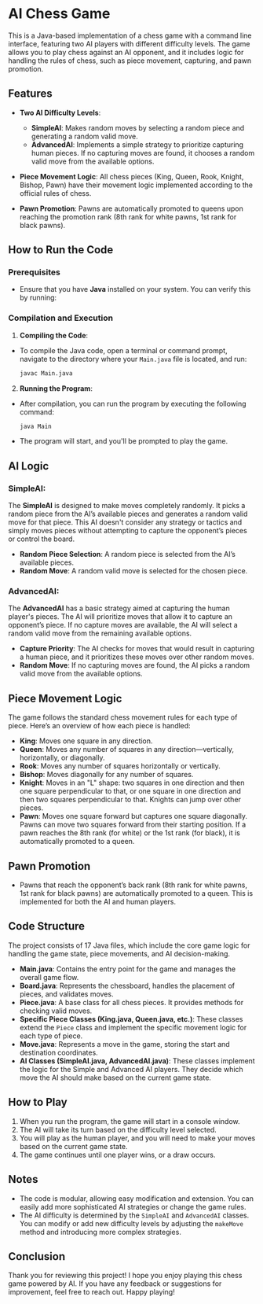 # AI Chess Game

This is a Java-based implementation of a chess game with a command line interface, featuring two AI players with different difficulty levels. The game allows you to play chess against an AI opponent, and it includes logic for handling the rules of chess, such as piece movement, capturing, and pawn promotion.

## Features

- **Two AI Difficulty Levels**:
  - **SimpleAI**: Makes random moves by selecting a random piece and generating a random valid move.
  - **AdvancedAI**: Implements a simple strategy to prioritize capturing human pieces. If no capturing moves are found, it chooses a random valid move from the available options.

- **Piece Movement Logic**: All chess pieces (King, Queen, Rook, Knight, Bishop, Pawn) have their movement logic implemented according to the official rules of chess.

- **Pawn Promotion**: Pawns are automatically promoted to queens upon reaching the promotion rank (8th rank for white pawns, 1st rank for black pawns).

## How to Run the Code

### Prerequisites
- Ensure that you have **Java** installed on your system. You can verify this by running:


### Compilation and Execution

1. **Compiling the Code**:
 - To compile the Java code, open a terminal or command prompt, navigate to the directory where your `Main.java` file is located, and run:
   ```bash
   javac Main.java
   ```

2. **Running the Program**:
 - After compilation, you can run the program by executing the following command:
   ```bash
   java Main
   ```

 - The program will start, and you'll be prompted to play the game.

## AI Logic

### SimpleAI:
The **SimpleAI** is designed to make moves completely randomly. It picks a random piece from the AI’s available pieces and generates a random valid move for that piece. This AI doesn't consider any strategy or tactics and simply moves pieces without attempting to capture the opponent’s pieces or control the board.

- **Random Piece Selection**: A random piece is selected from the AI’s available pieces.
- **Random Move**: A random valid move is selected for the chosen piece.

### AdvancedAI:
The **AdvancedAI** has a basic strategy aimed at capturing the human player's pieces. The AI will prioritize moves that allow it to capture an opponent’s piece. If no capture moves are available, the AI will select a random valid move from the remaining available options.

- **Capture Priority**: The AI checks for moves that would result in capturing a human piece, and it prioritizes these moves over other random moves.
- **Random Move**: If no capturing moves are found, the AI picks a random valid move from the available options.

## Piece Movement Logic

The game follows the standard chess movement rules for each type of piece. Here’s an overview of how each piece is handled:

- **King**: Moves one square in any direction.
- **Queen**: Moves any number of squares in any direction—vertically, horizontally, or diagonally.
- **Rook**: Moves any number of squares horizontally or vertically.
- **Bishop**: Moves diagonally for any number of squares.
- **Knight**: Moves in an "L" shape: two squares in one direction and then one square perpendicular to that, or one square in one direction and then two squares perpendicular to that. Knights can jump over other pieces.
- **Pawn**: Moves one square forward but captures one square diagonally. Pawns can move two squares forward from their starting position. If a pawn reaches the 8th rank (for white) or the 1st rank (for black), it is automatically promoted to a queen.

## Pawn Promotion
- Pawns that reach the opponent’s back rank (8th rank for white pawns, 1st rank for black pawns) are automatically promoted to a queen. This is implemented for both the AI and human players.

## Code Structure

The project consists of 17 Java files, which include the core game logic for handling the game state, piece movements, and AI decision-making.

- **Main.java**: Contains the entry point for the game and manages the overall game flow.
- **Board.java**: Represents the chessboard, handles the placement of pieces, and validates moves.
- **Piece.java**: A base class for all chess pieces. It provides methods for checking valid moves.
- **Specific Piece Classes (King.java, Queen.java, etc.)**: These classes extend the `Piece` class and implement the specific movement logic for each type of piece.
- **Move.java**: Represents a move in the game, storing the start and destination coordinates.
- **AI Classes (SimpleAI.java, AdvancedAI.java)**: These classes implement the logic for the Simple and Advanced AI players. They decide which move the AI should make based on the current game state.

## How to Play

1. When you run the program, the game will start in a console window.
2. The AI will take its turn based on the difficulty level selected.
3. You will play as the human player, and you will need to make your moves based on the current game state.
4. The game continues until one player wins, or a draw occurs.


## Notes

- The code is modular, allowing easy modification and extension. You can easily add more sophisticated AI strategies or change the game rules.
- The AI difficulty is determined by the `SimpleAI` and `AdvancedAI` classes. You can modify or add new difficulty levels by adjusting the `makeMove` method and introducing more complex strategies.

## Conclusion

Thank you for reviewing this project! I hope you enjoy playing this chess game powered by AI. If you have any feedback or suggestions for improvement, feel free to reach out. Happy playing!

